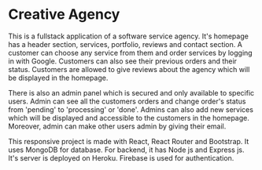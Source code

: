 # Creative Agency

This is a fullstack application of a software service agency. It's homepage has a header section, services, portfolio, reviews and contact section. A customer can choose any service from them and order services by logging in with Google. Customers can also see their previous orders and their status. Customers are allowed to give reviews about the agency which will be displayed in the homepage. 

There is also an admin panel which is secured and only available to specific users. Admin can see all the customers orders and change order's status from 'pending' to 'processing' or 'done'. Admins can also add new services which will be displayed and accessible to the customers in the homepage. Moreover, admin can make other users admin by giving their email.

This responsive project is made with React, React Router and Bootstrap. It uses MongoDB for database. For backend, it has Node js and Express js. It's server is deployed on Heroku. Firebase is used for authentication.